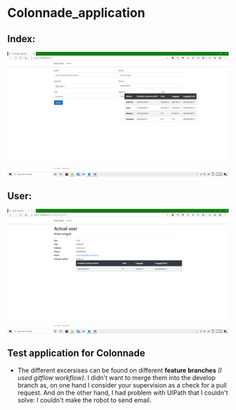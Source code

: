 # Colonnade_application
## Index:
![Index](Index.png)
## User:
![User](User.png)
## Test application for Colonnade
- The different excersises can be found on different **feature branches** *(I used gitflow workflow)*. I didn't want to merge them into the develop branch as, on one hand I consider your supervision as a check for a pull request. And on the other hand, I had problem with UIPath that I couldn't solve: I couldn't make the robot to send email.
